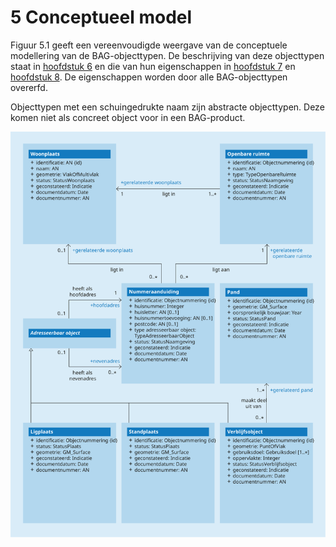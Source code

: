 # 5 Conceptueel model

Figuur 5.1 geeft een vereenvoudigde weergave van de conceptuele modellering van de BAG-objecttypen. De beschrijving van deze objecttypen staat in [hoofdstuk 6](modelbeschrijving.md#6-objecttypen) en die van hun eigenschappen in [hoofdstuk 7](modelbeschrijving.md#7-attributen--relaties) en [hoofdstuk 8](modelbeschrijving.md#8-domeinwaarden). De eigenschappen worden door alle BAG-objecttypen overerfd.

Objecttypen met een schuingedrukte naam zijn abstracte objecttypen. Deze komen niet als concreet object voor in een BAG-product.

![Figuur 5.1: Conceptueel gegevensmodel met objecttypen, attributen en onderlinge relaties](afbeeldingen/conceptueelmodel.svg)
